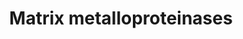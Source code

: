 ---
annotations:
- id: PW:0000325
  parent: regulatory pathway
  type: Pathway Ontology
  value: protein degradation pathway
- id: PW:0000646
  parent: signaling pathway
  type: Pathway Ontology
  value: cell-extracellular matrix signaling pathway
authors:
- MaintBot
- Thomas
- Ddigles
- Mkutmon
- Eweitz
- Khanspers
citedin: ''
communities: []
description: 'Matrix metalloproteinases (MMPs) are zinc-dependent endopeptidases;
  other family members are adamalysins, serralysins, and astacins. The MMPs belong
  to a larger family of proteases known as the metzincin superfamily. Collectively
  they are capable of degrading all kinds of extracellular matrix proteins, but also
  can process a number of bioactive molecules. They are known to be involved in the
  cleavage of cell surface receptors, the release of apoptotic ligands (such as the
  FAS ligand), and chemokine/cytokine in/activation. MMPs are also thought to play
  a major role on cell behaviors such as cell proliferation, migration (adhesion/dispersion),
  differentiation, angiogenesis, apoptosis and host defense.  Source: [Wikipedia](https://en.wikipedia.org/wiki/Matrix_metalloproteinase)'
last-edited: 2025-02-27
ndex: null
organisms:
- Bos taurus
redirect_from:
- /index.php/Pathway:WP1060
- /instance/WP1060
- /instance/WP1060_r137003
revision: r137003
schema-jsonld:
- '@context': https://schema.org/
  '@id': https://wikipathways.github.io/pathways/WP1060.html
  '@type': Dataset
  creator:
    '@type': Organization
    name: WikiPathways
  description: 'Matrix metalloproteinases (MMPs) are zinc-dependent endopeptidases;
    other family members are adamalysins, serralysins, and astacins. The MMPs belong
    to a larger family of proteases known as the metzincin superfamily. Collectively
    they are capable of degrading all kinds of extracellular matrix proteins, but
    also can process a number of bioactive molecules. They are known to be involved
    in the cleavage of cell surface receptors, the release of apoptotic ligands (such
    as the FAS ligand), and chemokine/cytokine in/activation. MMPs are also thought
    to play a major role on cell behaviors such as cell proliferation, migration (adhesion/dispersion),
    differentiation, angiogenesis, apoptosis and host defense.  Source: [Wikipedia](https://en.wikipedia.org/wiki/Matrix_metalloproteinase)'
  keywords:
  - BSG
  - MMP-16
  - MMP1
  - MMP10
  - MMP11
  - MMP13
  - MMP14
  - MMP15
  - MMP17
  - MMP19
  - MMP2
  - MMP20
  - MMP23B
  - MMP24
  - MMP25
  - MMP27
  - MMP28
  - MMP3
  - MMP7
  - MMP8
  - MMP9
  - TCF20
  - TIMP1
  - TIMP2
  - TIMP3
  - TIMP4
  - TNF
  license: CC0
  name: Matrix metalloproteinases
seo: CreativeWork
title: Matrix metalloproteinases
wpid: WP1060
---